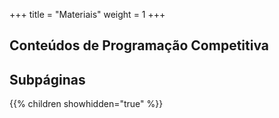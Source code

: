 +++
title = "Materiais"
weight = 1
+++

## Conteúdos de Programação Competitiva

## Subpáginas

{{% children showhidden="true" %}}